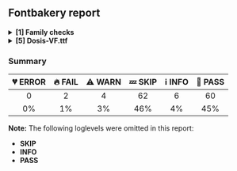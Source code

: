 ## Fontbakery report

<details>
<summary><b>[1] Family checks</b></summary>
<details>
<summary>:fire: <b>FAIL:</b> Check font has a license.</summary>

* [com.google.fonts/check/028](https://github.com/googlefonts/fontbakery/search?q=com.google.fonts/check/028)
* :fire: **FAIL** No license file was found. Please add an OFL.txt or a LICENSE.txt file. If you are running fontbakery on a Google Fonts upstream repo, which is fine, just make sure there is a temporary license file in the same folder. [code: no-license]

</details>
<br>
</details>
<details>
<summary><b>[5] Dosis-VF.ttf</b></summary>
<details>
<summary>:fire: <b>FAIL:</b> Checking with Microsoft Font Validator.</summary>

* [com.google.fonts/check/037](https://github.com/googlefonts/fontbakery/search?q=com.google.fonts/check/037)
* :fire: **FAIL** MS-FonVal: The version number is neither 0x00010000 nor 0x0001002 DETAILS: 0x00010003
* :fire: **FAIL** MS-FonVal: The device table's DeltaFormat value is invalid DETAILS: LookupList, Lookup[0], SubTable[0](PairPos, fmt 1), PairSet[0], PairValueRecord[0], Value1, XAdvDeviceTable, DeltaFormat = 32768
* :fire: **FAIL** MS-FonVal: The device table's DeltaFormat value is invalid DETAILS: LookupList, Lookup[0], SubTable[0](PairPos, fmt 1), PairSet[0], PairValueRecord[1], Value1, XAdvDeviceTable, DeltaFormat = 32768
* :fire: **FAIL** MS-FonVal: The device table's DeltaFormat value is invalid DETAILS: LookupList, Lookup[0], SubTable[0](PairPos, fmt 1), PairSet[0], PairValueRecord[2], Value1, XAdvDeviceTable, DeltaFormat = 32768
...
 :fire: **FAIL** MS-FonVal: The device table's DeltaFormat value is invalid DETAILS: LookupList, Lookup[4], SubTable[0](MarkMarkPos), Mark2Array, Mark2Record[0], Mark2Anchor[0], YDeviceTable, DeltaFormat = 32768
* :fire: **FAIL** MS-FonVal: The PostScript string is not present for both required platforms DETAILS: Mac Postscript string is missing, but MS Postscript string is present
* :warning: **WARN** MS-FonVal: Recommended table is missing DETAILS: kern
* :warning: **WARN** MS-FonVal: Recommended table is missing DETAILS: hdmx
* :warning: **WARN** MS-FonVal: Recommended table is missing DETAILS: VDMX
* :warning: **WARN** MS-FonVal: The version number is valid, but less than 5 DETAILS: 4
* :warning: **WARN** MS-FonVal: The xAvgCharWidth field does not equal the calculated value DETAILS: actual = 447, calc = 446
* :warning: **WARN** MS-FonVal: PANOSE(tm) is undefined. Font mapping may not work properly
* :warning: **WARN** MS-FonVal: There are undefined bits set in fsSelection field DETAILS: Bit(s) 7
* :warning: **WARN** MS-FonVal: The value of sTypoAscender minus sTypoDescender is greater than unitsPerEm DETAILS: sTypoAscender = 1027, sTypoDescender = -237
* :warning: **WARN** MS-FonVal: The table does not contain any Apple subtables
* :warning: **WARN** MS-FonVal: Apple logo mapping test not performed, cmap 1,0 not present
* :warning: **WARN** MS-FonVal: Not all extremes are marked with the on-curve control points  DETAILS: Glyph index 72
* :warning: **WARN** MS-FonVal: Intersecting components of composite glyph DETAILS: Glyph index 106
* :warning: **WARN** MS-FonVal: Intersecting components of composite glyph DETAILS: Glyph index 114
* :warning: **WARN** MS-FonVal: Intersecting components of composite glyph DETAILS: Glyph index 128
* :warning: **WARN** MS-FonVal: Intersecting components of composite glyph DETAILS: Glyph index 143
* :warning: **WARN** MS-FonVal: Intersecting components of composite glyph DETAILS: Glyph index 151
* :warning: **WARN** MS-FonVal: Not all extremes are marked with the on-curve control points  DETAILS: Glyph index 244
* :warning: **WARN** MS-FonVal: Intersecting components of composite glyph DETAILS: Glyph index 247
* :warning: **WARN** MS-FonVal: Intersecting components of composite glyph DETAILS: Glyph index 281
* :warning: **WARN** MS-FonVal: Intersecting components of composite glyph DETAILS: Glyph index 289
* :warning: **WARN** MS-FonVal: Intersecting components of composite glyph DETAILS: Glyph index 319
* :warning: **WARN** MS-FonVal: Not all extremes are marked with the on-curve control points  DETAILS: Glyph index 501
* :warning: **WARN** MS-FonVal: Not all extremes are marked with the on-curve control points  DETAILS: Glyph index 503
* :warning: **WARN** MS-FonVal: Not all extremes are marked with the on-curve control points  DETAILS: Glyph index 515
* :warning: **WARN** MS-FonVal: Not all extremes are marked with the on-curve control points  DETAILS: Glyph index 516
* :warning: **WARN** MS-FonVal: Not all extremes are marked with the on-curve control points  DETAILS: Glyph index 517
* :warning: **WARN** MS-FonVal: The unitsPerEm value is not a power of two DETAILS: 1000
* :warning: **WARN** MS-FonVal: The modified time is an unlikely value DETAILS: modified = 3622999938 (Sunday, October 21, 2018 8:52 PM)
* :warning: **WARN** MS-FonVal: The lowestRecPPEM value may be unreasonably small DETAILS: lowestRecPPEM = 6
* :warning: **WARN** MS-FonVal: Ascender is different than OS/2.usWinAscent. Different line heights on Windows and Apple DETAILS: hhea.Ascender = 1027, OS/2.usWinAscent = 1123
* :warning: **WARN** MS-FonVal: The LineGap value is less than the recommended value DETAILS: LineGap = 0, recommended = 96
* :warning: **WARN** MS-FonVal: The leftSideBearing is greater than the advance width (unlikely value) DETAILS: glyph# 496
* :warning: **WARN** MS-FonVal: The leftSideBearing is greater than the advance width (unlikely value) DETAILS: glyph# 500
* :warning: **WARN** MS-FonVal: The leftSideBearing is greater than the advance width (unlikely value) DETAILS: glyph# 503
* :warning: **WARN** MS-FonVal: The leftSideBearing is greater than the advance width (unlikely value) DETAILS: glyph# 504
* :warning: **WARN** MS-FonVal: The leftSideBearing is greater than the advance width (unlikely value) DETAILS: glyph# 505
* :warning: **WARN** MS-FonVal: The leftSideBearing is greater than the advance width (unlikely value) DETAILS: glyph# 506
* :warning: **WARN** MS-FonVal: The leftSideBearing is greater than the advance width (unlikely value) DETAILS: glyph# 509
* :warning: **WARN** MS-FonVal: The leftSideBearing is greater than the advance width (unlikely value) DETAILS: glyph# 510
* :warning: **WARN** MS-FonVal: The leftSideBearing is greater than the advance width (unlikely value) DETAILS: glyph# 515
* :warning: **WARN** MS-FonVal: The leftSideBearing is greater than the advance width (unlikely value) DETAILS: glyph# 516
* :warning: **WARN** MS-FonVal: The leftSideBearing is greater than the advance width (unlikely value) DETAILS: glyph# 517
* :warning: **WARN** MS-FonVal: The leftSideBearing is greater than the advance width (unlikely value) DETAILS: glyph# 518
* :warning: **WARN** MS-FonVal: The leftSideBearing is greater than the advance width (unlikely value) DETAILS: glyph# 519
* :warning: **WARN** MS-FonVal: The leftSideBearing is greater than the advance width (unlikely value) DETAILS: glyph# 520
* :warning: **WARN** MS-FonVal: The leftSideBearing is greater than the advance width (unlikely value) DETAILS: glyph# 521
* :warning: **WARN** MS-FonVal: The leftSideBearing is greater than the advance width (unlikely value) DETAILS: glyph# 522
* :warning: **WARN** MS-FonVal: maxSizeOfInstructions computation not via either approved method DETAILS: glyf maxSizeOfInstructions=341, prep size=203, fpgm size=3605, whereas maxp maxSizeOfInstruction is 3605

</details>
<details>
<summary>:warning: <b>WARN:</b> Checking OS/2 achVendID.</summary>

* [com.google.fonts/check/018](https://github.com/googlefonts/fontbakery/search?q=com.google.fonts/check/018)
* :warning: **WARN** OS/2 VendorID value 'IMPA' is not a known registered id. You should set it to your own 4 character code, and register that code with Microsoft at https://www.microsoft.com/typography/links/vendorlist.aspx [code: unknown]

</details>
<details>
<summary>:warning: <b>WARN:</b> Check if each glyph has the recommended amount of contours.</summary>

* [com.google.fonts/check/153](https://github.com/googlefonts/fontbakery/search?q=com.google.fonts/check/153)
* :warning: **WARN** This check inspects the glyph outlines and detects the total number of contours in each of them. The expected values are infered from the typical ammounts of contours observed in a large collection of reference font families. The divergences listed below may simply indicate a significantly different design on some of your glyphs. On the other hand, some of these may flag actual bugs in the font such as glyphs mapped to an incorrect codepoint. Please consider reviewing the design and codepoint assignment of these to make sure they are correct.

The following glyphs do not have the recommended number of contours:

Glyph name: aogonek	Contours detected: 3	Expected: 2
Glyph name: eogonek	Contours detected: 3	Expected: 2
Glyph name: uni0123	Contours detected: 5	Expected: 3 or 4
Glyph name: Uogonek	Contours detected: 2	Expected: 1
Glyph name: ohorn	Contours detected: 3	Expected: 2
Glyph name: Uhorn	Contours detected: 2	Expected: 1
Glyph name: uhorn	Contours detected: 2	Expected: 1
Glyph name: uni1EDB	Contours detected: 4	Expected: 3
Glyph name: uni1EDD	Contours detected: 4	Expected: 3
Glyph name: uni1EDF	Contours detected: 4	Expected: 3
Glyph name: uni1EE1	Contours detected: 4	Expected: 3
Glyph name: uni1EE3	Contours detected: 4	Expected: 3
Glyph name: uni1EE8	Contours detected: 3	Expected: 2
Glyph name: uni1EE9	Contours detected: 3	Expected: 2
Glyph name: uni1EEA	Contours detected: 3	Expected: 2
Glyph name: uni1EEB	Contours detected: 3	Expected: 2
Glyph name: uni1EEC	Contours detected: 3	Expected: 2
Glyph name: uni1EED	Contours detected: 3	Expected: 2
Glyph name: uni1EEE	Contours detected: 3	Expected: 2
Glyph name: uni1EEF	Contours detected: 3	Expected: 2
Glyph name: uni1EF0	Contours detected: 3	Expected: 2
Glyph name: uni1EF1	Contours detected: 3	Expected: 2

</details>
<details>
<summary>:warning: <b>WARN:</b> Is there kerning info for non-ligated sequences?</summary>

* [com.google.fonts/check/065](https://github.com/googlefonts/fontbakery/search?q=com.google.fonts/check/065)
* :warning: **WARN** GPOS table lacks kerning info for the following non-ligated sequences:
	- f + i
	- i + l

   [code: lacks-kern-info]

</details>
<details>
<summary>:warning: <b>WARN:</b> Are there caret positions declared for every ligature?</summary>

* [com.google.fonts/check/064](https://github.com/googlefonts/fontbakery/search?q=com.google.fonts/check/064)
* :warning: **WARN** This font lacks caret position values for ligature glyphs on its GDEF table. [code: lacks-caret-pos]

</details>
<br>
</details>

### Summary

| :broken_heart: ERROR | :fire: FAIL | :warning: WARN | :zzz: SKIP | :information_source: INFO | :bread: PASS |
|:-----:|:----:|:----:|:----:|:----:|:----:|
| 0 | 2 | 4 | 62 | 6 | 60 |
| 0% | 1% | 3% | 46% | 4% | 45% |

**Note:** The following loglevels were omitted in this report:
* **SKIP**
* **INFO**
* **PASS**

